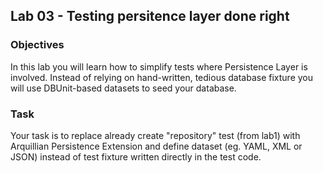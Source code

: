 ## Lab 03 - Testing persitence layer done right

### Objectives

In this lab you will learn how to simplify tests where Persistence Layer is involved. Instead of relying on hand-written, tedious database fixture you will use DBUnit-based datasets to seed your database.

### Task

Your task is to replace already create "repository" test (from lab1) with Arquillian Persistence Extension and define dataset (eg. YAML, XML or JSON) instead of test fixture written directly in the test code.

